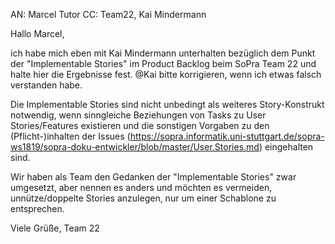 AN: Marcel Tutor
CC: Team22, Kai Mindermann


Hallo Marcel,

ich habe mich eben mit Kai Mindermann unterhalten bezüglich dem Punkt der "Implementable Stories" im Product Backlog beim SoPra Team 22 und halte hier die Ergebnisse fest.
@Kai bitte korrigieren, wenn ich etwas falsch verstanden habe.

Die Implementable Stories sind nicht unbedingt als weiteres Story-Konstrukt notwendig, wenn sinngleiche Beziehungen von Tasks zu User Stories/Features existieren und die sonstigen Vorgaben zu den (Pflicht-)inhalten der Issues (https://sopra.informatik.uni-stuttgart.de/sopra-ws1819/sopra-doku-entwickler/blob/master/User.Stories.md) eingehalten sind.

 Wir haben als Team den Gedanken der "Implementable Stories" zwar umgesetzt, aber nennen es anders und möchten es vermeiden, unnütze/doppelte Stories anzulegen, nur um einer Schablone zu entsprechen.

 Viele Grüße,
 Team 22
